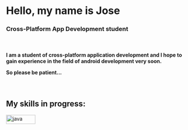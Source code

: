 <h1 align="left">Hello, my name is Jose</h1>
<h3 align="left">Cross-Platform App Development student</h3>

<br>
<h4><p align="left">
I am a student of cross-platform application development and I hope to gain experience in the field of android development very soon.
</p>
<p>  
  So please be patient...
</p></h4>
<br>

<h2 align="left">My skills in progress:</h2>
<p align="left"> <a href="https://www.java.com" target="_blank" rel="noreferrer"> <img src="https://user-images.githubusercontent.com/59387768/150188700-cc274413-4dd1-4ced-bf39-1ac947ac61b2.png" alt="java" width="80" height="25"/> </a></p>
